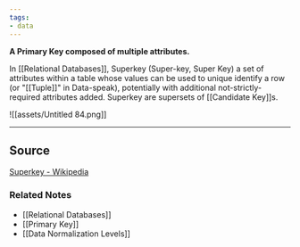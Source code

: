 ```yaml
---
tags:
- data
---
```

**A Primary Key composed of multiple attributes.**

In [[Relational Databases]],  Superkey (Super-key, Super Key) a set of attributes within a table whose values can be used to unique identify a row (or "[[Tuple]]" in Data-speak), potentially with additional not-strictly-required attributes added. Superkey are supersets of [[Candidate Key]]s. 

![[assets/Untitled 84.png]]

---

## Source

[Superkey - Wikipedia](https://en.wikipedia.org/wiki/Superkey)

### Related Notes
- [[Relational Databases]] 
- [[Primary Key]] 
- [[Data Normalization Levels]]